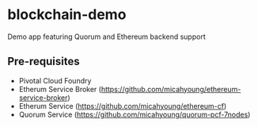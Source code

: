 # blockchain-demo

Demo app featuring Quorum and Ethereum backend support

## Pre-requisites

* Pivotal Cloud Foundry
* Etherum Service Broker (https://github.com/micahyoung/ethereum-service-broker)
* Etherum Service (https://github.com/micahyoung/ethereum-cf)
* Quorum Service (https://github.com/micahyoung/quorum-pcf-7nodes)
